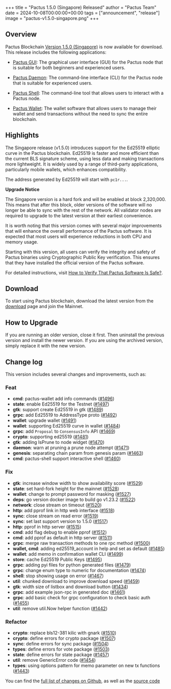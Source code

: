 +++
title = "Pactus 1.5.0 (Singapore) Released"
author = "Pactus Team"
date = 2024-10-08T00:00:00+00:00
tags = ["announcement", "release"]
image = "pactus-v1.5.0-singapore.png"
+++

## Overview

Pactus Blockchain [Version 1.5.0 (Singapore)](https://github.com/pactus-project/pactus/releases/tag/v1.5.0)
is now available for download.
This release includes the following applications:

- [Pactus GUI](https://docs.pactus.org/get-started/pactus-gui/):
  The graphical user interface (GUI) for the Pactus node that is suitable
  for both beginners and experienced users.

- [Pactus Daemon](https://docs.pactus.org/get-started/pactus-daemon/):
  The command-line interface (CLI) for the Pactus node that is suitable for experienced users.

- [Pactus Shell](https://docs.pactus.org/tutorials/pactus-shell/):
  The command-line tool that allows users to interact with a Pactus node.

- [Pactus Wallet](https://docs.pactus.org/tutorials/pactus-wallet/):
  The wallet software that allows users to manage their wallet and send transactions
  without the need to sync the entire blockchain.

## Highlights

The Singapore release (v1.5.0) introduces support for the Ed25519 elliptic curve in the Pactus blockchain.
Ed25519 is faster and more efficient than the current BLS signature scheme,
using less data and making transactions more lightweight.
It is widely used by a range of third-party applications, particularly mobile wallets,
which enhances compatibility.

The address generated by Ed25519 will start with `pc1r...`.

<div class="alert alert-warning block">
 <b>Upgrade Notice</b>
 <p class="text">
  The Singapore version is a hard fork and will be enabled at block 2,320,000.
  This means that after this block, older versions of the software will no longer
  be able to sync with the rest of the network.
  All validator nodes are required to upgrade to the latest version at their earliest convenience.
</p>
</div>

It is worth noting that this version comes with several major improvements that
will enhance the overall performance of the Pactus software.
It is expected that most users will experience reductions in both CPU and memory usage.

Starting with this version, all users can verify the integrity and safety of Pactus binaries
using Cryptographic Public Key verification.
This ensures that they have installed the official version of the Pactus software.

For detailed instructions, visit
[How to Verify That Pactus Software Is Safe?](https://docs.pactus.org/tutorials/software-verification/).

## Download

To start using Pactus blockchain, download the latest version from the [download](/download)
page and join the Mainnet.

## How to Upgrade

If you are running an older version, close it first.
Then uninstall the previous version and install the newer version.
If you are using the archived version, simply replace it with the new version.

## Change log

This version includes several changes and improvements, such as:

### Feat

- **cmd**: pactus-wallet add info commands ([#1496](https://github.com/pactus-project/pactus/pull/1496))
- **state**: enable Ed25519 for the Testnet ([#1497](https://github.com/pactus-project/pactus/pull/1497))
- **gtk**: support create Ed25519 in gtk ([#1489](https://github.com/pactus-project/pactus/pull/1489))
- **grpc**: add Ed25519 to AddressType proto ([#1492](https://github.com/pactus-project/pactus/pull/1492))
- **wallet**: upgrade wallet ([#1491](https://github.com/pactus-project/pactus/pull/1491))
- **wallet**: supporting Ed25519 curve in wallet ([#1484](https://github.com/pactus-project/pactus/pull/1484))
- **grpc**: add `Proposal` to `ConsensusInfo` API ([#1469](https://github.com/pactus-project/pactus/pull/1469))
- **crypto**: supporting ed25519 ([#1481](https://github.com/pactus-project/pactus/pull/1481))
- **gtk**: adding IsPrune to node widget ([#1470](https://github.com/pactus-project/pactus/pull/1470))
- **daemon**: warn at pruning a prune node attempt ([#1471](https://github.com/pactus-project/pactus/pull/1471))
- **genesis**: separating chain param from genesis param ([#1463](https://github.com/pactus-project/pactus/pull/1463))
- **cmd**: pactus-shell support interactive shell ([#1460](https://github.com/pactus-project/pactus/pull/1460))

### Fix

- **gtk**: increase window width to show availability score ([#1529](https://github.com/pactus-project/pactus/pull/1529))
- **state**: set hard-fork height for the mainnet ([#1528](https://github.com/pactus-project/pactus/pull/1528))
- **wallet**: change to prompt password for masking ([#1527](https://github.com/pactus-project/pactus/pull/1527))
- **deps**: go version docker image to build go v1.23.2 ([#1522](https://github.com/pactus-project/pactus/pull/1522))
- **network**: close stream on timeout ([#1520](https://github.com/pactus-project/pactus/pull/1520))
- **http**: add pprof link in http web interface ([#1518](https://github.com/pactus-project/pactus/pull/1518))
- **sync**: close stream on read error ([#1519](https://github.com/pactus-project/pactus/pull/1519))
- **sync**: set last support version to 1.5.0 ([#1517](https://github.com/pactus-project/pactus/pull/1517))
- **http**: pprof in http server ([#1515](https://github.com/pactus-project/pactus/pull/1515))
- **cmd**: add flag debug to enable pprof ([#1512](https://github.com/pactus-project/pactus/pull/1512))
- **cmd**: add pprof as default in http server ([#1511](https://github.com/pactus-project/pactus/pull/1511))
- **grpc**: merge raw transaction methods to one rpc method ([#1500](https://github.com/pactus-project/pactus/pull/1500))
- **wallet, cmd**: adding ed25519_account in help and set as default ([#1485](https://github.com/pactus-project/pactus/pull/1485))
- **wallet**: add memo in confirmation wallet CLI ([#1499](https://github.com/pactus-project/pactus/pull/1499))
- **store**: cache Ed25519 Public Keys ([#1495](https://github.com/pactus-project/pactus/pull/1495))
- **grpc**: adding pyi files for python generated files ([#1479](https://github.com/pactus-project/pactus/pull/1479))
- **grpc**: change enum type to numeric for documentation ([#1474](https://github.com/pactus-project/pactus/pull/1474))
- **shell**: stop showing usage on error ([#1467](https://github.com/pactus-project/pactus/pull/1467))
- **util**: chunked download to improve download speed ([#1459](https://github.com/pactus-project/pactus/pull/1459))
- **gtk**: width size of listbox and download button ([#1434](https://github.com/pactus-project/pactus/pull/1434))
- **grpc**: add example json-rpc in generated doc ([#1461](https://github.com/pactus-project/pactus/pull/1461))
- **grpc**: add basic check for grpc configuration to check basic auth ([#1455](https://github.com/pactus-project/pactus/pull/1455))
- **util**: remove util.Now helper function ([#1442](https://github.com/pactus-project/pactus/pull/1442))

### Refactor

- **crypto**: replace bls12-381 kilic with gnark ([#1510](https://github.com/pactus-project/pactus/pull/1510))
- **crypto**: define errors for crypto package ([#1507](https://github.com/pactus-project/pactus/pull/1507))
- **sync**: define errors for sync package ([#1504](https://github.com/pactus-project/pactus/pull/1504))
- **types**: define errors for vote package ([#1503](https://github.com/pactus-project/pactus/pull/1503))
- **state**: define errors for state package ([#1457](https://github.com/pactus-project/pactus/pull/1457))
- **util**: remove GenericError code ([#1454](https://github.com/pactus-project/pactus/pull/1454))
- **types**: using options pattern for memo parameter on new tx functions ([#1443](https://github.com/pactus-project/pactus/pull/1443))

You can find the [full list of changes on Github](https://github.com/pactus-project/pactus/compare/v1.4.0...v1.5.0),
as well as the [source code](https://github.com/pactus-project/pactus/releases/tag/v1.5.0)
